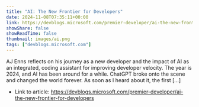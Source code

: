 ```yaml
---
title: "AI: The New Frontier for Developers"
date: 2024-11-08T07:35:11+00:00
link: https://devblogs.microsoft.com/premier-developer/ai-the-new-frontier-for-developers
showShare: false
showReadTime: false
thumbnail: images/ai.png
tags: ["devblogs.microsoft.com"]
---
```

AJ Enns reflects on his journey as a new developer and the impact of AI as an integrated, coding assistant for improving developer velocity. The year is 2024, and AI has been around for a while. ChatGPT broke onto the scene and changed the world forever. As soon as I heard about it, the first […]

- Link to article: https://devblogs.microsoft.com/premier-developer/ai-the-new-frontier-for-developers